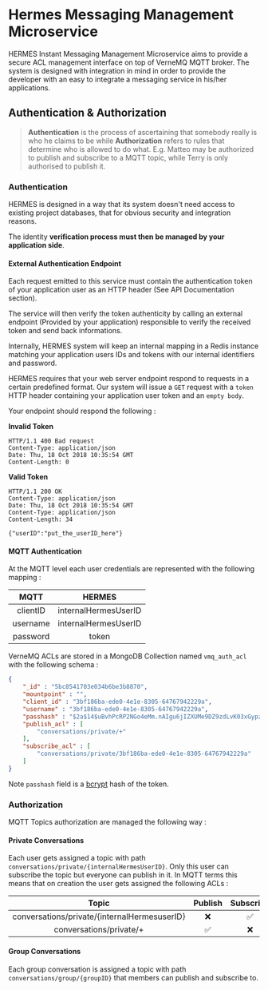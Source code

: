 # Hermes Messaging Management Microservice

HERMES Instant Messaging Management Microservice aims to provide a secure ACL management interface on top of VerneMQ MQTT broker.
The system is designed with integration in mind in order to provide the developer with an easy to integrate a messaging service in his/her applications.




## Authentication  & Authorization

>**Authentication** is the process of ascertaining
> that somebody really is who he claims to be while
>**Authorization** refers to rules that determine 
>who is allowed to do what. E.g. Matteo may be 
>authorized to publish and subscribe to a MQTT topic, while Terry is only authorised to publish it.

### Authentication 

HERMES is designed in a way that its system doesn't need access to existing project databases, that for obvious security and integration reasons. 

The identity **verification process must then be managed by your application side**.

#### External Authentication Endpoint
Each request emitted to this service must contain the authentication token of your application user as an HTTP header (See API Documentation section). 

The service will then verify the token authenticity by calling an external endpoint (Provided by your application) responsible to verify the received token and send back informations. 

Internally, HERMES system will keep an internal mapping in a Redis instance matching your application users IDs and tokens with our internal identifiers and password.

HERMES requires that your web server endpoint respond to requests in a certain predefined format. Our system will issue a `GET` request with a `token` HTTP header containing your application user token and an `empty body`.

Your endpoint should respond the following :

**Invalid Token**

```
HTTP/1.1 400 Bad request
Content-Type: application/json
Date: Thu, 18 Oct 2018 10:35:54 GMT
Content-Length: 0
```

**Valid Token**

```
HTTP/1.1 200 OK
Content-Type: application/json
Date: Thu, 18 Oct 2018 10:35:54 GMT
Content-Type: application/json
Content-Length: 34

{"userID":"put_the_userID_here"}
```

#### MQTT Authentication

At the MQTT level each user credentials are represented with the following mapping :

|   MQTT   |        HERMES        |
|:--------:|:--------------------:|
| clientID | internalHermesUserID |
| username | internalHermesUserID |
| password |         token        |

VerneMQ ACLs are stored in a MongoDB Collection named `vmq_auth_acl` with the following schema : 

```json
{
	"_id" : "5bc8541703e034b6be3b8870",
	"mountpoint" : "",
	"client_id" : "3bf186ba-ede0-4e1e-8305-64767942229a",
	"username" : "3bf186ba-ede0-4e1e-8305-64767942229a",
	"passhash" : "$2a$14$uBvhPcRP2NGo4eMm.nAIgu6jIZXUMe9DZ9zdLvK03xGypzvBYZvYS",
	"publish_acl" : [
		"conversations/private/+"
	],
	"subscribe_acl" : [
		"conversations/private/3bf186ba-ede0-4e1e-8305-64767942229a"
	]
}
```
Note `passhash` field is a [bcrypt](https://godoc.org/golang.org/x/crypto/bcrypt) hash of the token.

### Authorization

MQTT Topics authorization are managed the following way :

#### Private Conversations
Each user gets assigned a topic with path `conversations/private/{internalHermesUserID}`. Only this user can subscribe the topic but everyone can publish in it. In MQTT terms this means that on creation the user gets assigned the following ACLs :

 |              Topic                          | Publish | Subscribe |
|:--------------------------------------------:|:-------:|:---------:|
| conversations/private/{internalHermesuserID} |    ❌    |     ✅    |
|     conversations/private/+                  |    ✅    |     ❌    |


#### Group Conversations

Each group conversation is assigned a topic with path `conversations/group/{groupID}` that members can publish and subscribe to.

